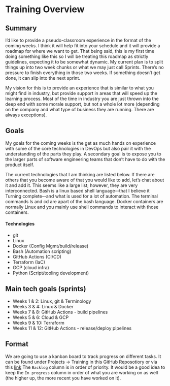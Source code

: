 # Training Overview

## Summary

I’d like to provide a pseudo-classroom experience in the format of the coming weeks. I 
think it will help fit into your schedule and it will provide a roadmap for where we want 
to get. That being said, this is my first time doing something like this so I will be 
treating this roadmap as strictly guidelines, expecting it to be somewhat dynamic. My 
current plan is to split things up into two week chunks or what we may just call Sprints. 
There’s no pressure to finish everything in those two weeks. If something doesn’t get done, 
it can slip into the next sprint. 

My vision for this is to provide an experience that is similar to what you might find in 
industry, but provide support in areas that will speed up the learning process. Most of the 
time in industry you are just thrown into the deep end with some morale support, but not a 
whole lot more (depending on the company and what type of business they are running. There 
are always exceptions). 


## Goals

My goals for the coming weeks is the get as much hands on experience with some of the core 
technologies in DevOps but also pair it with the understanding of the parts they play. A 
secondary goal is to expose you to the larger parts of software engineering teams that don’t 
have to do with the product itself.

The current technologies that I am thinking are listed below. If there are others that you 
become aware of that you would like to add, let’s chat about it and add it. This seems like a 
large list; however, they are very interconnected. Bash is a linux based shell language--that 
I believe it Turning complete--and what is used for a lot of automation. The terminal commands 
ls and cd are apart of the bash language. Docker containers are normally Linux and you mainly 
use shell commands to interact with those containers.

#### **Technologies**

- git
- Linux
- Docker (Config Mgmt/build/release)
- Bash (Automation scripting)
- GitHub Actions (CI/CD)
- Terraform (IaC)
- GCP (cloud infra)
- Python (Script/tooling development)


## Main tech goals (sprints)
- Weeks 1 & 2: Linux, git & Terminology
- Weeks 3 & 4: Linux & Docker
- Weeks 7 & 8: GitHub Actions - build pipelines
- Weeks 5 & 6: Cloud & GCP
- Weeks 9 & 10: Terraform
- Weeks 11 & 12: GitHub Actions - release/deploy pipelines


## Format
We are going to use a kanban board to track progress on different tasks. It can be found under
Projects -> Training in this GitHub Reposotiory or via this [link](https://github.com/joseph-flinn/devops-training/projects/1?add_cards_query=is%3Aopen)
The `Backlog` column is in order of priority. It would be a good idea to keep the `In progress`
column in order of what you are working on as well (the higher up, the more recent you have
worked on it). 

